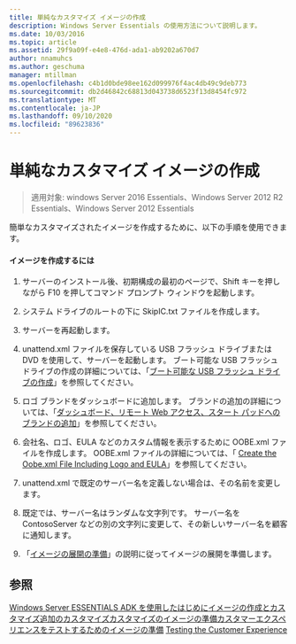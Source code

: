 ```yaml
---
title: 単純なカスタマイズ イメージの作成
description: Windows Server Essentials の使用方法について説明します。
ms.date: 10/03/2016
ms.topic: article
ms.assetid: 29f9a09f-e4e8-476d-ada1-ab9202a670d7
author: nnamuhcs
ms.author: geschuma
manager: mtillman
ms.openlocfilehash: c4b1d0bde98ee162d099976f4ac4db49c9deb773
ms.sourcegitcommit: db2d46842c68813d043738d6523f13d8454fc972
ms.translationtype: MT
ms.contentlocale: ja-JP
ms.lasthandoff: 09/10/2020
ms.locfileid: "89623836"
---
```

# <a name="create-a-simple-customized-image"></a>単純なカスタマイズ イメージの作成

>適用対象: windows Server 2016 Essentials、Windows Server 2012 R2 Essentials、Windows Server 2012 Essentials

簡単なカスタマイズされたイメージを作成するために、以下の手順を使用できます。

#### <a name="to-create-the-image"></a>イメージを作成するには

1.  サーバーのインストール後、初期構成の最初のページで、Shift キーを押しながら F10 を押してコマンド プロンプト ウィンドウを起動します。

2.  システム ドライブのルートの下に SkipIC.txt ファイルを作成します。

3.  サーバーを再起動します。

4.  unattend.xml ファイルを保存している USB フラッシュ ドライブまたは DVD を使用して、サーバーを起動します。 ブート可能な USB フラッシュ ドライブの作成の詳細については、「[ブート可能な USB フラッシュ ドライブの作成](Create-a-Bootable-USB-Flash-Drive.md)」を参照してください。

5.  ロゴ ブランドをダッシュボードに追加します。 ブランドの追加の詳細については、「[ダッシュボード、リモート Web アクセス、スタート パッドへのブランドの追加](Add-Branding-to-the-Dashboard--Remote-Web-Access--and-Launchpad.md)」を参照してください。

6.  会社名、ロゴ、EULA などのカスタム情報を表示するために OOBE.xml ファイルを作成します。 OOBE.xml ファイルの詳細については、「 [Create the Oobe.xml File Including Logo and EULA](Create-the-Oobe.xml-File-Including-Logo-and-EULA.md)」を参照してください。

7.  unattend.xml で既定のサーバー名を定義しない場合は、その名前を変更します。

8.  既定では、サーバー名はランダムな文字列です。 サーバー名を ContosoServer などの別の文字列に変更して、その新しいサーバー名を顧客に通知します。

9. 「[イメージの展開の準備](Preparing-the-Image-for-Deployment.md)」の説明に従ってイメージの展開を準備します。

## <a name="see-also"></a>参照
 [Windows Server ESSENTIALS ADK を使用したはじめに](Getting-Started-with-the-Windows-Server-Essentials-ADK.md)[イメージの作成とカスタマイズ追加の](Creating-and-Customizing-the-Image.md)[カスタマイズカスタマイズ](Additional-Customizations.md)[のイメージの準備カスタマーエクスペリエンスをテストするためのイメージの準備](Preparing-the-Image-for-Deployment.md) [Testing the Customer Experience](Testing-the-Customer-Experience.md)